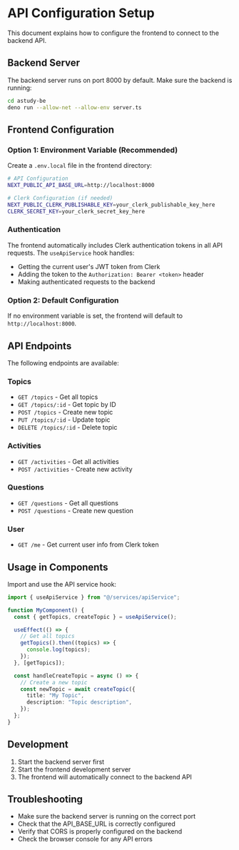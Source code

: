 # API Configuration Setup

This document explains how to configure the frontend to connect to the backend API.

## Backend Server

The backend server runs on port 8000 by default. Make sure the backend is running:

```bash
cd astudy-be
deno run --allow-net --allow-env server.ts
```

## Frontend Configuration

### Option 1: Environment Variable (Recommended)

Create a `.env.local` file in the frontend directory:

```bash
# API Configuration
NEXT_PUBLIC_API_BASE_URL=http://localhost:8000

# Clerk Configuration (if needed)
NEXT_PUBLIC_CLERK_PUBLISHABLE_KEY=your_clerk_publishable_key_here
CLERK_SECRET_KEY=your_clerk_secret_key_here
```

### Authentication

The frontend automatically includes Clerk authentication tokens in all API requests. The `useApiService` hook handles:

- Getting the current user's JWT token from Clerk
- Adding the token to the `Authorization: Bearer <token>` header
- Making authenticated requests to the backend

### Option 2: Default Configuration

If no environment variable is set, the frontend will default to `http://localhost:8000`.

## API Endpoints

The following endpoints are available:

### Topics

- `GET /topics` - Get all topics
- `GET /topics/:id` - Get topic by ID
- `POST /topics` - Create new topic
- `PUT /topics/:id` - Update topic
- `DELETE /topics/:id` - Delete topic

### Activities

- `GET /activities` - Get all activities
- `POST /activities` - Create new activity

### Questions

- `GET /questions` - Get all questions
- `POST /questions` - Create new question

### User

- `GET /me` - Get current user info from Clerk token

## Usage in Components

Import and use the API service hook:

```typescript
import { useApiService } from "@/services/apiService";

function MyComponent() {
  const { getTopics, createTopic } = useApiService();

  useEffect(() => {
    // Get all topics
    getTopics().then((topics) => {
      console.log(topics);
    });
  }, [getTopics]);

  const handleCreateTopic = async () => {
    // Create a new topic
    const newTopic = await createTopic({
      title: "My Topic",
      description: "Topic description",
    });
  };
}
```

## Development

1. Start the backend server first
2. Start the frontend development server
3. The frontend will automatically connect to the backend API

## Troubleshooting

- Make sure the backend server is running on the correct port
- Check that the API_BASE_URL is correctly configured
- Verify that CORS is properly configured on the backend
- Check the browser console for any API errors
